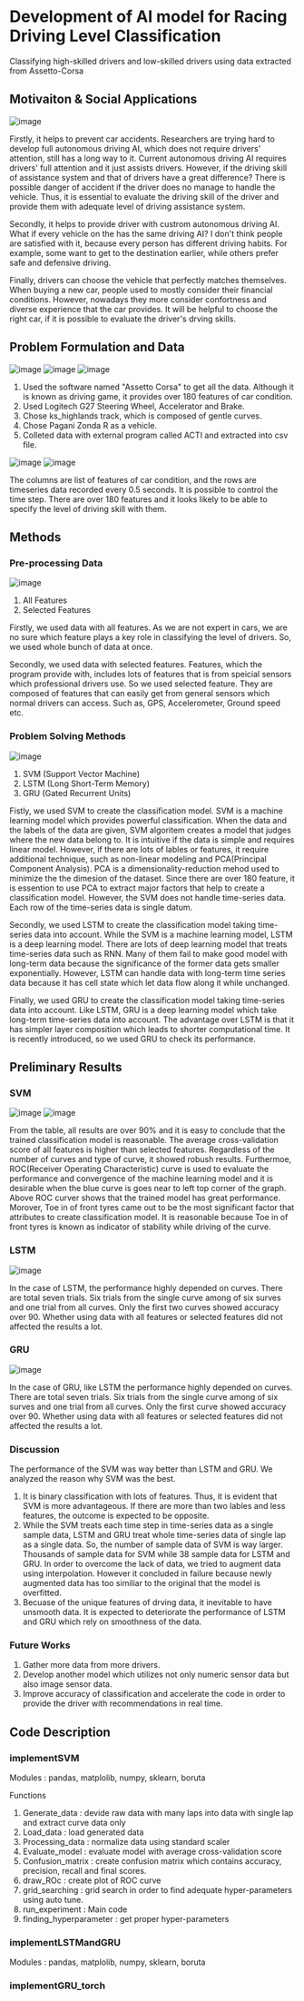 # Development of AI model for Racing Driving Level Classification

Classifying high-skilled drivers and low-skilled drivers using data extracted from Assetto-Corsa

## Motivaiton & Social Applications
![image](https://user-images.githubusercontent.com/82494923/122663979-6b1b6d00-d1d9-11eb-96da-f07ebead6209.png)

Firstly, it helps to prevent car accidents. Researchers are trying hard to develop full autonomous driving AI, which does not require drivers' attention, still has a long way to it. Current autonomous driving AI requires drivers' full attention and it just assists drivers. However, if the driving skill of assistance system and that of drivers have a great difference? There is possible danger of accident if the driver does no manage to handle the vehicle. Thus, it is essential to evaluate the driving skill of the driver and provide them with adequate level of driving assistance system. 

Secondly, it helps to provide driver with custrom autonomous driving AI. What if every vehicle on the has the same driving AI? I don't think people are satisfied with it, because every person has different driving habits. For example, some want to get to the destination earlier, while others prefer safe and defensive driving. 
   
Finally, drivers can choose the vehicle that perfectly matches themselves. When buying a new car, people used to mostly consider their financial conditions. However, nowadays they more consider confortness and diverse experience that the car provides. It will be helpful to choose the right car, if it is possible to evaluate the driver's drving skills.


## Problem Formulation and Data

![image](https://user-images.githubusercontent.com/82494923/122663622-f8a98d80-d1d6-11eb-9452-adcf1accfeff.png)
![image](https://user-images.githubusercontent.com/82494923/122663623-019a5f00-d1d7-11eb-9e31-c07042d655b7.png)
![image](https://user-images.githubusercontent.com/82494923/122663636-12e36b80-d1d7-11eb-859a-9fed1929e5de.png)

1. Used the software named "Assetto Corsa" to get all the data. Although it is known as driving game, it provides over 180 features of car condition. 
2. Used Logitech G27 Steering Wheel, Accelerator and Brake.
3. Chose ks_highlands track, which is composed of gentle curves.
4. Chose Pagani Zonda R as a vehicle.
5. Colleted data with external program called ACTI and extracted into csv file.

![image](https://user-images.githubusercontent.com/82494923/122663860-8639ad00-d1d8-11eb-8918-b51b87b8db21.png)
![image](https://user-images.githubusercontent.com/82494923/122663863-88037080-d1d8-11eb-999c-f0f5be1222b5.png)

The columns are list of features of car condition, and the rows are timeseries data recorded every 0.5 seconds. It is possible to control the time step.
There are over 180 features and it looks likely to be able to specify the level of driving skill with them.


## Methods
### Pre-processing Data
![image](https://user-images.githubusercontent.com/82494923/122664009-969e5780-d1d9-11eb-892e-d4fe17ceb36d.png)

1. All Features
2. Selected Features

Firstly, we used data with all features. As we are not expert in cars, we are no sure which feature plays a key role in classifying the level of drivers. So, we used whole bunch of data at once.

Secondly, we used data with selected features. Features, which the program provide with, includes lots of features that is from speicial sensors which professional drivers use. 
So we used selected feature. They are composed of features that can easily get from general sensors which normal drivers can access. Such as, GPS, Accelerometer, Ground speed etc.

### Problem Solving Methods

![image](https://user-images.githubusercontent.com/82494923/122665270-37444580-d1e1-11eb-9a4b-94a7b1f013e5.png)

1. SVM (Support Vector Machine)
2. LSTM (Long Short-Term Memory)
3. GRU (Gated Recurrent Units)

Fistly, we used SVM to create the classification model. SVM is a machine learning model which provides powerful classification. When the data and the labels of the data are given, SVM algoritem creates a model that judges where the new data belong to. It is intuitive if the data is simple and requires linear model. However, if there are lots of lables or features, it require additional technique, such as non-linear modeling and PCA(Principal Component Analysis). PCA is a dimensionality-reduction mehod used to minimize the the dimesion of the dataset. Since there are over 180 feature, it is essention to use PCA to extract major factors that help to create a classification model. However, the SVM does not handle time-series data. Each row of the time-series data is single datum.

Secondly, we used LSTM to create the classification model taking time-series data into account. While the SVM is a machine learning model, LSTM is a deep learning model. There are lots of deep learning model that treats time-series data such as RNN. Many of them fail to make good model with long-term data because the significance of the former data gets smaller exponentially. However, LSTM can handle data with long-term time series data because it has cell state which let data flow along it while unchanged.

Finally, we used GRU to create the classification model taking time-series data into account. Like LSTM, GRU is a deep learning model which take long-term time-series data into account. The advantage over LSTM is that it has simpler layer composition which leads to shorter computational time. It is recently introduced, so we used GRU to check its performance.



## Preliminary Results
### SVM
![image](https://user-images.githubusercontent.com/82494923/122665338-9bffa000-d1e1-11eb-86b6-48145bfc3fa8.png)
![image](https://user-images.githubusercontent.com/82494923/122665373-c5b8c700-d1e1-11eb-9d06-14a73815ed55.png)

From the table, all results are over 90% and it is easy to conclude that the trained classification model is reasonable. The average cross-validation score of all features is higher than selected features. Regardless of the number of curves and type of curve, it showed robush results. Furthermoe, ROC(Receiver Operating Characteristic) curve is used to evaluate the performance and convergence of the machine learning model and it is desirable when the blue curve is goes near to left top corner of the graph. Above ROC curver shows that the trained model has great performance. Morover, Toe in of front tyres came out to be the most significant factor that attributes to create classification model. It is reasonable because Toe in of front tyres is known as indicator of stability while driving of the curve.


### LSTM
![image](https://user-images.githubusercontent.com/82494923/122665671-855a4880-d1e3-11eb-9805-b87b69a017d6.png)

In the case of LSTM, the performance highly depended on curves. There are total seven trials. Six trials from the single curve among of six surves and one trial from all curves. Only the first two curves showed accuracy over 90. Whether using data with all features or selected features did not affected the results a lot.


### GRU
![image](https://user-images.githubusercontent.com/82494923/122665794-4d9fd080-d1e4-11eb-9198-89d7ed09b1b7.png)

In the case of GRU, like LSTM the performance highly depended on curves. There are total seven trials. Six trials from the single curve among of six surves and one trial from all curves. Only the first curve showed accuracy over 90. Whether using data with all features or selected features did not affected the results a lot.


### Discussion

The performance of the SVM was way better than LSTM and GRU. We analyzed the reason why SVM was the best.

1. It is binary classification with lots of features. Thus, it is evident that SVM is more advantageous. If there are more than two lables and less features, the outcome is expected to be opposite.
2. While the SVM treats each time step in time-series data as a single sample data, LSTM and GRU treat whole time-series data of single lap as a single data. So, the number of sample data of SVM is way larger. Thousands of sample data for SVM while 38 sample data for LSTM and GRU. In order to overcome the lack of data, we tried to augment data using interpolation. However it concluded in failure because newly augmented data has too similiar to the original that the model is overfitted.
3. Becuase of the unique features of drving data, it inevitable to have unsmooth data. It is expected to deteriorate the performance of LSTM and GRU which rely on smoothness of the data.


### Future Works
1. Gather more data from more drivers.
2. Develop another model which utilizes not only numeric sensor data but also image sensor data.
3. Improve accuracy of classification and accelerate the code in order to provide the driver with recommendations in real time.



## Code Description
### implementSVM
Modules : pandas, matplolib, numpy, sklearn, boruta

Functions 
1. Generate_data : devide raw data with many laps into data with single lap and extract curve data only
2. Load_data : load generated data
3. Processing_data : normalize data using standard scaler
4. Evaluate_model : evaluate model with average cross-validation score
5. Confusion_matrix : create confusion matrix which contains accuracy, precision, recall and final scores.
6. draw_ROc : create plot of ROC curve
7. grid_searching : grid search in order to find adequate hyper-parameters using auto tune.
8. run_experiment : Main code
9. finding_hyperparameter : get proper hyper-parameters

### implementLSTMandGRU
Modules : pandas, matplolib, numpy, sklearn, boruta
### implementGRU_torch

